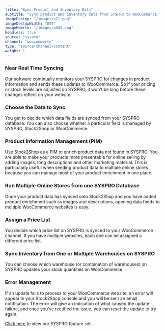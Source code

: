 ```yaml
---
title: "Sync Product and Inventory Data"
subtitle: "Sync product and inventory data from SYSPRO to WooCommerce."
imageDestop: "/images/a21.png"
imageDestopWidth: "849"
imageMobile: "/images/a002.png"
headless: true
source: "syspro"
channel: "woocommerce"
type: "source-channel-content"
weight: 1
---
```


### Near Real Time Syncing
Our software continually monitors your SYSPRO for changes in product information and sends these updates to WooCommerce. So if your pricing or stock levels are adjusted on SYSPRO, it won’t be long before these changes reflect on your website.

### Choose the Data to Sync
You get to decide which data fields are synced from your SYSPRO database. You can also choose whether a particular field is managed by SYSPRO, Stock2Shop or WooCommerce.

### Product Information Management (PIM)
Use Stock2Shop as a PIM to enrich product data not found in SYSPRO. You are able to make your products more presentable for online selling by adding images, long descriptions and other marketing material. This is particularly useful when sending product data to multiple online stores because you can manage most of your product enrichment in one place.

### Run Multiple Online Stores from one SYSPRO Database
Once your product data has synced onto Stock2Shop and you have added product enrichment such as images and descriptions, opening data feeds to multiple WooCommerce websites is easy.

### Assign a Price List
You decide which price list on SYSPRO is synced to your WooCommerce channel. If you have multiple websites, each one can be assigned a different price list.

### Sync Inventory from One or Multiple Warehouses on SYSPRO
You can choose which warehouse (or combination of warehouses) on SYSPRO updates your stock quantities on WooCommerce.

### Error Management
If an update fails to process to your WooCommerce website, an error will appear in your Stock2Shop console and you will be sent an email notification. The error will give an indication of what caused the update failure, and once you’ve rectified the issue, you can reset the update to try again.

[Click here](/help/features/syspro/ "SYSPRO Features") to view our SYSPRO feature set.